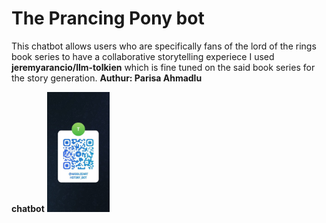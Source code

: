 # The Prancing Pony bot

This chatbot allows users who are specifically fans of the lord of the rings book series to have a collaborative storytelling experiece
I used **jeremyarancio/llm-tolkien**  which is fine tuned on the said book series for the story generation.
**Authur: Parisa Ahmadlu**








**chatbot**
<img src="https://github.com/ahmedavid/sdr_capstone/blob/main/story/chatbot.jpg?raw=true" width="100">
